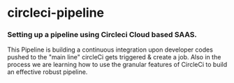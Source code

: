 # circleci-pipeline

### Setting up a pipeline using Circleci Cloud based SAAS.
This Pipeline is building a continuous integration upon developer
codes pushed to the "main line" circleCi gets triggered & create a job. 
Also in the process we are learning how to use the granular features
of CircleCi to build an effective robust pipeline.